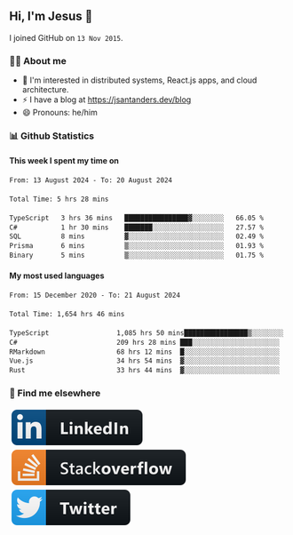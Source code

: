 ## Hi, I'm Jesus 👋

I joined GitHub on `13 Nov 2015`.

<!-- Talking about you -->

### 👨‍💻 About me

- 👦 I'm interested in distributed systems, React.js apps, and cloud architecture.
- ⚡️ I have a blog at <https://jsantanders.dev/blog>
- 😄 Pronouns: he/him

### 📊 Github Statistics

#### This week I spent my time on

<!--START_SECTION:weekly-->

```txt
From: 13 August 2024 - To: 20 August 2024

Total Time: 5 hrs 28 mins

TypeScript   3 hrs 36 mins   ████████████████▓░░░░░░░░   66.05 %
C#           1 hr 30 mins    ███████░░░░░░░░░░░░░░░░░░   27.57 %
SQL          8 mins          ▓░░░░░░░░░░░░░░░░░░░░░░░░   02.49 %
Prisma       6 mins          ▒░░░░░░░░░░░░░░░░░░░░░░░░   01.93 %
Binary       5 mins          ▒░░░░░░░░░░░░░░░░░░░░░░░░   01.75 %
```

<!--END_SECTION:weekly-->

#### My most used languages

<!--START_SECTION:alltime-->

```txt
From: 15 December 2020 - To: 21 August 2024

Total Time: 1,654 hrs 46 mins

TypeScript                 1,085 hrs 50 mins████████████████▒░░░░░░░░   65.62 %
C#                         209 hrs 28 mins ███░░░░░░░░░░░░░░░░░░░░░░   12.66 %
RMarkdown                  68 hrs 12 mins  █░░░░░░░░░░░░░░░░░░░░░░░░   04.12 %
Vue.js                     34 hrs 54 mins  ▓░░░░░░░░░░░░░░░░░░░░░░░░   02.11 %
Rust                       33 hrs 44 mins  ▓░░░░░░░░░░░░░░░░░░░░░░░░   02.04 %
```

<!--END_SECTION:alltime-->

### 📢 Find me elsewhere

<p>
  <a target="_blank" href="https://linkedin.com/in/jsantanders">
    <img src="https://github.com/jsantanders/jsantanders/blob/master/img/linkedin.svg" alt="LinkedIn" style="vertical-align:top; margin:4px">
  </a>
  
  <a target="_blank" href="https://stackoverflow.com/users/7318331/jesus-santander">
    <img src="https://github.com/jsantanders/jsantanders/blob/master/img/stackoverflow.svg" alt="StackOverflow" style="vertical-align:top; margin:4px">
  </a>
  
  <a target="_blank" href="http://twitter.com/jsantanders">
    <img src="https://github.com/jsantanders/jsantanders/blob/master/img/twitter.svg" alt="Twitter" style="vertical-align:top; margin:4px">
  </a>
</p>
